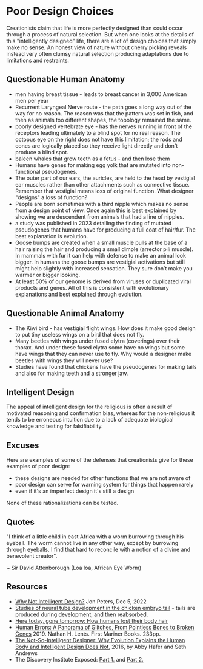 # Poor Design Choices

Creationists claim that life is more perfectly designed than could occur through a process of natural selection.  But when one looks at the details of this "intelligently designed" life, there are a lot of design choices that simply make no sense.   An honest view of nature without cherry picking reveals instead very often clumsy natural selection producing adaptations due to limitations and restraints. 

## Questionable Human Anatomy

* men having breast tissue - leads to breast cancer in 3,000 American men per year
* Recurrent Laryngeal Nerve route - the path goes a long way out of the way for no reason.  The reason was that the pattern was set in fish, and then as animals too different shapes, the topology remained the same.
* poorly designed vertebrate eye - has the nerves running in front of the receptors leading ultimately to a blind spot for no real reason.   The octopus eye on the right does not have this limitation; the rods and cones are logically placed so they receive light directly and don't produce a blind spot.
* baleen whales that grow teeth as a fetus - and then lose them
* Humans have genes for making egg yolk that are mutated into non-functional pseudogenes.  
* The outer part of our ears, the auricles, are held to the head by vestigial ear muscles rather than other attachments such as connective tissue.  Remember that vestigial means loss of original function.  What designer "designs" a loss of function?
* People are born sometimes with a third nipple which makes no sense from a design point of view.  Once again this is best explained by showing we are descendent from animals that had a line of nipples.
* a study was published in 2023 detailing the finding of mutated pseudogenes that humans have for producing a full coat of hair/fur. The best explanation is evolution.
* Goose bumps are created when a small muscle pulls at the base of a hair raising the hair and producing a small dimple (arrector pili muscle). In mammals with fur it can help with defense to make an animal look bigger.  In humans the goose bumps are vestigial activations but still might help slightly with increased sensation. They sure don’t make you warmer or bigger looking. 
* At least 50% of our genome is derived from viruses or duplicated viral products and genes. All of this is consistent with evolutionary explanations and best explained through evolution.

## Questionable Animal Anatomy

* The Kiwi bird - has vestigial flight wings.  How does it make good design to put tiny useless wings on a bird that does not fly.
* Many beetles with wings under fused elytra (coverings) over their thorax. And under these fused elytra some have no wings but some have wings that they can never use to fly.  Why would a designer make beetles with wings they will never use?
* Studies have found that chickens have the pseudogenes for making tails and also for making teeth and a stronger jaw.  

## Intelligent Design

The appeal of intelligent design for the religious is often a result of motivated reasoning and confirmation bias, whereas for the non-religious it tends to be erroneous intuition due to a lack of adequate biological knowledge and testing for falsifiability. 

## Excuses

Here are examples of some of the defenses that creationists give for these examples of poor design:

* these designs are needed for other functions that we are not aware of
* poor design can serve for warning system for things that happen rarely
* even if it's an imperfect design it's still a design

None of these rationalizations can be tested.

## Quotes

"I think of a little child in east Africa with a worm burrowing through his eyeball. The worm cannot live in any other way, except by burrowing through eyeballs. I find that hard to reconcile with a notion of a divine and benevolent creator". 

~ Sir David Attenborough (Loa loa, African Eye Worm)





## Resources

* [Why Not Intelligent Design?](https://www.truthfulorigins.info/post/question-4-christianity-sample) Jon Peters, Dec 5, 2022
* [Studies of neural tube development in the chicken embryo tail](https://pubmed.ncbi.nlm.nih.gov/3232853/) - tails are produced during development, and then reabsorbed.
* [Here today, gone tomorrow: How humans lost their body hair](https://www.sciencedaily.com/releases/2023/01/230104135604.htm)
* [Human Errors: A Panorama of Glitches, From Pointless Bones to Broken Genes](https://www.amazon.com/Human-Errors-Panorama-Glitches-Pointless/dp/1328974693)  2019. Nathan H. Lents. First Mariner Books. 233pp.
* [The Not-So-Intelligent Designer: Why Evolution Explains the Human Body and Intelligent Design Does Not.](https://www.amazon.com/s?k=The+Not-So-Intelligent+Designer%3A+Why+Evolution+Explains+the+Human+Body+and+Intelligent+Design+Does+Not.&i=stripbooks&crid=19MI0EQ9APVZQ&sprefix=the+not-so-intelligent+designer+why+evolution+explains+the+human+body+and+intelligent+design+does+not.%2Cstripbooks%2C121&ref=nb_sb_noss) 2016, by Abby Hafer and Seth Andrews
* The Discovery Institute Exposed: [Part 1.](https://www.youtube.com/watch?v=HRxq1Vrf_Js) and [Part 2.](https://www.youtube.com/watch?v=Akv0TZI985U)

